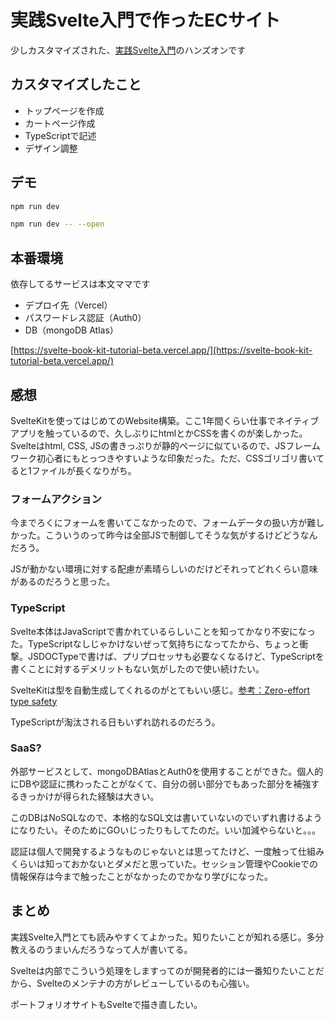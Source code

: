 # 実践Svelte入門で作ったECサイト

少しカスタマイズされた、[実践Svelte入門](https://gihyo.jp/book/2023/978-4-297-13495-2)のハンズオンです

## カスタマイズしたこと

- トップページを作成
- カートページ作成
- TypeScriptで記述
- デザイン調整

## デモ

```bash
npm run dev

npm run dev -- --open
```

## 本番環境

依存してるサービスは本文ママです

- デプロイ先（Vercel）
- パスワードレス認証（Auth0）
- DB（mongoDB Atlas）

[https://svelte-book-kit-tutorial-beta.vercel.app/](https://svelte-book-kit-tutorial-beta.vercel.app/)

## 感想

SvelteKitを使ってはじめてのWebsite構築。ここ1年間くらい仕事でネイティブアプリを触っているので、久しぶりにhtmlとかCSSを書くのが楽しかった。Svelteはhtml, CSS, JSの書きっぷりが静的ページに似ているので、JSフレームワーク初心者にもとっつきやすいような印象だった。ただ、CSSゴリゴリ書いてると1ファイルが長くなりがち。

### フォームアクション

今までろくにフォームを書いてこなかったので、フォームデータの扱い方が難しかった。こういうのって昨今は全部JSで制御してそうな気がするけどどうなんだろう。

JSが動かない環境に対する配慮が素晴らしいのだけどそれってどれくらい意味があるのだろうと思った。

### TypeScript

Svelte本体はJavaScriptで書かれているらしいことを知ってかなり不安になった。TypeScriptなしじゃかけないぜって気持ちになってたから、ちょっと衝撃。JSDOCTypeで書けば、プリプロセッサも必要なくなるけど、TypeScriptを書くことに対するデメリットもない気がしたので使い続けたい。

SvelteKitは型を自動生成してくれるのがとてもいい感じ。[参考：Zero-effort type safety](https://svelte.jp/blog/zero-config-type-safety)

TypeScriptが淘汰される日もいずれ訪れるのだろう。

### SaaS?

外部サービスとして、mongoDBAtlasとAuth0を使用することができた。個人的にDBや認証に携わったことがなくて、自分の弱い部分でもあった部分を補強するきっかけが得られた経験は大きい。

このDBはNoSQLなので、本格的なSQL文は書いていないのでいずれ書けるようになりたい。そのためにGOいじったりもしてたのだ。いい加減やらないと。。。

認証は個人で開発するようなものじゃないとは思ってたけど、一度触って仕組みくらいは知っておかないとダメだと思っていた。セッション管理やCookieでの情報保存は今まで触ったことがなかったのでかなり学びになった。

## まとめ

実践Svelte入門とても読みやすくてよかった。知りたいことが知れる感じ。多分教えるのうまいんだろうなって人が書いてる。

Svelteは内部でこういう処理をしますってのが開発者的には一番知りたいことだから、Svelteのメンテナの方がレビューしているのも心強い。

ポートフォリオサイトもSvelteで描き直したい。